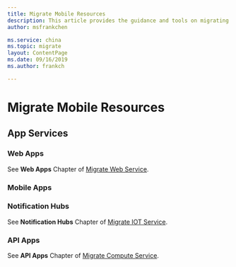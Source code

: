 ```yaml
---
title: Migrate Mobile Resources
description: This article provides the guidance and tools on migrating mobile resources.
author: msfrankchen

ms.service: china 
ms.topic: migrate
layout: ContentPage 
ms.date: 09/16/2019
ms.author: frankch

---
```


# Migrate Mobile Resources

## App Services

### Web Apps

See **Web Apps** Chapter of [Migrate Web Service](./china-migration-guidance-web.md).

### Mobile Apps

### Notification Hubs

See **Notification Hubs** Chapter of [Migrate IOT Service](./china-migration-guidance-iot.md).

### API Apps


See **API Apps** Chapter of [Migrate Compute Service](./china-migration-guidance-compute.md).

